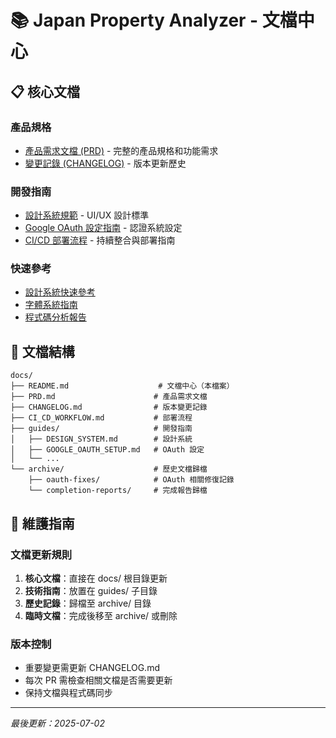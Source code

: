 # 📚 Japan Property Analyzer - 文檔中心

## 📋 核心文檔

### 產品規格
- [產品需求文檔 (PRD)](PRD.md) - 完整的產品規格和功能需求
- [變更記錄 (CHANGELOG)](CHANGELOG.md) - 版本更新歷史

### 開發指南
- [設計系統規範](guides/DESIGN_SYSTEM.md) - UI/UX 設計標準
- [Google OAuth 設定指南](guides/GOOGLE_OAUTH_SETUP.md) - 認證系統設定
- [CI/CD 部署流程](CI_CD_WORKFLOW.md) - 持續整合與部署指南

### 快速參考
- [設計系統快速參考](guides/DESIGN_SYSTEM_QUICK_REF.md)
- [字體系統指南](guides/TYPOGRAPHY_SYSTEM.md)
- [程式碼分析報告](guides/CODE_ANALYSIS.md)

## 📁 文檔結構

```
docs/
├── README.md                    # 文檔中心（本檔案）
├── PRD.md                      # 產品需求文檔
├── CHANGELOG.md                # 版本變更記錄
├── CI_CD_WORKFLOW.md           # 部署流程
├── guides/                     # 開發指南
│   ├── DESIGN_SYSTEM.md        # 設計系統
│   ├── GOOGLE_OAUTH_SETUP.md   # OAuth 設定
│   └── ...
└── archive/                    # 歷史文檔歸檔
    ├── oauth-fixes/            # OAuth 相關修復記錄
    └── completion-reports/     # 完成報告歸檔
```

## 🔧 維護指南

### 文檔更新規則
1. **核心文檔**：直接在 docs/ 根目錄更新
2. **技術指南**：放置在 guides/ 子目錄
3. **歷史記錄**：歸檔至 archive/ 目錄
4. **臨時文檔**：完成後移至 archive/ 或刪除

### 版本控制
- 重要變更需更新 CHANGELOG.md
- 每次 PR 需檢查相關文檔是否需要更新
- 保持文檔與程式碼同步

---
*最後更新：2025-07-02* 